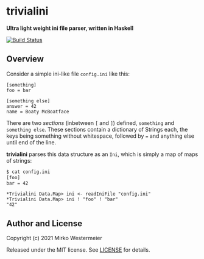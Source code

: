 # trivialini

**Ultra light weight ini file parser, written in Haskell**

[![Build Status](https://travis-ci.com/memowe/trivialini.svg?branch=main)](https://travis-ci.com/memowe/trivialini)

## Overview

Consider a simple ini-like file `config.ini` like this:

```
[something]
foo = bar

[something else]
answer = 42
name = Boaty McBoatface
```

There are two *sections* (inbetween `[` and `]`) defined, `something` and `something else`. These sections contain a dictionary of Strings each, the keys being something without whitespace, followed by `=` and anything else until end of the line.

**trivialini** parses this data structure as an `Ini`, which is simply a map of maps of strings:

```bash
$ cat config.ini
[foo]
bar = 42
```

```
*Trivialini Data.Map> ini <- readIniFile "config.ini"
*Trivialini Data.Map> ini ! "foo" ! "bar"
"42"
```

## Author and License

Copyright (c) 2021 Mirko Westermeier

Released under the MIT license. See [LICENSE](LICENSE) for details.
